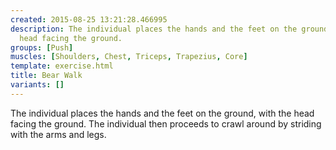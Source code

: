 ```yaml
---
created: 2015-08-25 13:21:28.466995
description: The individual places the hands and the feet on the ground, with the
  head facing the ground.
groups: [Push]
muscles: [Shoulders, Chest, Triceps, Trapezius, Core]
template: exercise.html
title: Bear Walk
variants: []
---
```

The individual places the hands and the feet on the ground, with the head facing the ground. The individual then proceeds to crawl around by striding with the arms and legs.